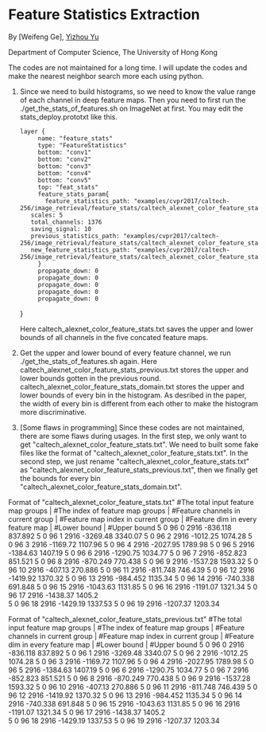 
# Feature Statistics Extraction

By [Weifeng Ge], [Yizhou Yu](http://i.cs.hku.hk/~yzyu/)

Department of Computer Science, The University of Hong Kong

The codes are not maintained for a long time. I will update the codes and make the nearest neighbor search more each using python.

1. Since we need to build histograms, so we need to know the value range of each channel in deep feature maps. Then you need to first run the ./get_the_stats_of_features.sh on ImageNet at first. You may edit the stats_deploy.prototxt like this.

       layer {
            name: "feature_stats"
            type: "FeatureStatistics"
            bottom: "conv1"
            bottom: "conv2"
            bottom: "conv3"
            bottom: "conv4"
            bottom: "conv5"
            top: "feat_stats"
            feature_stats_param{
              feature_statistics_path: "examples/cvpr2017/caltech-256/image_retrieval/feature_stats/caltech_alexnet_color_feature_stats.txt"
	      scales: 5
	      total_channels: 1376
	      saving_signal: 10
	      previous_statistics_path: "examples/cvpr2017/caltech-256/image_retrieval/feature_stats/caltech_alexnet_color_feature_stats_previous.txt"
	      new_feature_statistics_path: "examples/cvpr2017/caltech-256/image_retrieval/feature_stats/caltech_alexnet_color_feature_stats_domain.txt"
            }
            propagate_down: 0
            propagate_down: 0
            propagate_down: 0
            propagate_down: 0
            propagate_down: 0
      }
   
   Here caltech_alexnet_color_feature_stats.txt saves the upper and lower bounds of all channels in the five concated feature maps. 

2. Get the upper and lower bound of every feature channel, we run ./get_the_stats_of_features.sh again. Here caltech_alexnet_color_feature_stats_previous.txt stores the upper and lower bounds gotten in the previous round. caltech_alexnet_color_feature_stats_domain.txt stores the upper and lower bounds of every bin in the histogram. As desribed in the paper, the width of every bin is different from each other to make the histogram more discriminative.

3. [Some flaws in programming] Since these codes are not maintained, there are some flaws during usages. In the first step, we only want to get "caltech_alexnet_color_feature_stats.txt". We need to built some fake files like the format of "caltech_alexnet_color_feature_stats.txt". In the second step, we just rename "caltech_alexnet_color_feature_stats.txt" as "caltech_alexnet_color_feature_stats_previous.txt", then we finally get the bounds for every bin "caltech_alexnet_color_feature_stats_domain.txt".

 Format of  "caltech_alexnet_color_feature_stats.txt"
   #The total input feature map groups | #The index of feature map groups | #Feature channels in current group | #Feature map index in current group | #Feature dim in every feature map | #Lower bound | #Upper bound
5	0	96	0	2916	-836.118	837.892	
5	0	96	1	2916	-3269.48	3340.07	
5	0	96	2	2916	-1012.25	1074.28	
5	0	96	3	2916	-1169.72	1107.96	
5	0	96	4	2916	-2027.95	1789.98	
5	0	96	5	2916	-1384.63	1407.19	
5	0	96	6	2916	-1290.75	1034.77	
5	0	96	7	2916	-852.823	851.521	
5	0	96	8	2916	-870.249	770.438	
5	0	96	9	2916	-1537.28	1593.32	
5	0	96	10	2916	-407.13	270.886	
5	0	96	11	2916	-811.748	746.439	
5	0	96	12	2916	-1419.92	1370.32	
5	0	96	13	2916	-984.452	1135.34	
5	0	96	14	2916	-740.338	691.848	
5	0	96	15	2916	-1043.63	1131.85	
5	0	96	16	2916	-1191.07	1321.34	
5	0	96	17	2916	-1438.37	1405.2	
5	0	96	18	2916	-1429.19	1337.53	
5	0	96	19	2916	-1207.37	1203.34	

Format of  "caltech_alexnet_color_feature_stats_previous.txt"
   #The total input feature map groups | #The index of feature map groups | #Feature channels in current group | #Feature map index in current group | #Feature dim in every feature map | #Lower bound | #Upper bound
5	0	96	0	2916	-836.118	837.892	
5	0	96	1	2916	-3269.48	3340.07	
5	0	96	2	2916	-1012.25	1074.28	
5	0	96	3	2916	-1169.72	1107.96	
5	0	96	4	2916	-2027.95	1789.98	
5	0	96	5	2916	-1384.63	1407.19	
5	0	96	6	2916	-1290.75	1034.77	
5	0	96	7	2916	-852.823	851.521	
5	0	96	8	2916	-870.249	770.438	
5	0	96	9	2916	-1537.28	1593.32	
5	0	96	10	2916	-407.13	270.886	
5	0	96	11	2916	-811.748	746.439	
5	0	96	12	2916	-1419.92	1370.32	
5	0	96	13	2916	-984.452	1135.34	
5	0	96	14	2916	-740.338	691.848	
5	0	96	15	2916	-1043.63	1131.85	
5	0	96	16	2916	-1191.07	1321.34	
5	0	96	17	2916	-1438.37	1405.2	
5	0	96	18	2916	-1429.19	1337.53	
5	0	96	19	2916	-1207.37	1203.34	

